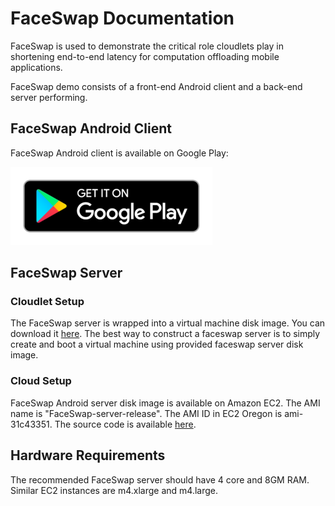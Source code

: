 # FaceSwap Documentation

FaceSwap is used to demonstrate the critical role cloudlets play in shortening end-to-end latency for computation offloading mobile applications. 

FaceSwap demo consists of a front-end Android client and a back-end server performing.

## FaceSwap Android Client

FaceSwap Android client is available on Google Play:

[![Get it on Google Play](img/google-play-badge-small.png)](https://play.google.com/store/apps/details?id=edu.cmu.cs.faceswap)

## FaceSwap Server

### Cloudlet Setup

The FaceSwap server is wrapped into a virtual machine disk image. You can download it [here](https://storage.cmusatyalab.org/faceswap/faceswap-server-release.qcow). The best way to construct a faceswap server is to simply create and boot a virtual machine using provided faceswap server disk image.

### Cloud Setup

FaceSwap Android server disk image is available on Amazon EC2. The AMI name is "FaceSwap-server-release". The AMI ID in EC2 Oregon is ami-31c43351.
The source code is available [here](https://github.com/cmusatyalab/faceswap).

## Hardware Requirements

The recommended FaceSwap server should have 4 core and 8GM RAM. Similar EC2 instances are m4.xlarge and m4.large.

